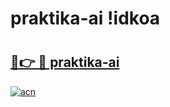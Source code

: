 # praktika-ai !idkoa

# <h2><a href="https://hlq561.esa.edu.pl?title=praktika-ai&ref=idkoa">🔗👉 🔴 praktika-ai</a></h2>

[![acn](https://github.com/user-attachments/assets/0f9c940e-d8b0-45ae-aac7-cd30a18b3e1c)](https://hlq561.esa.edu.pl?title=praktika-ai&ref=idkoa)

